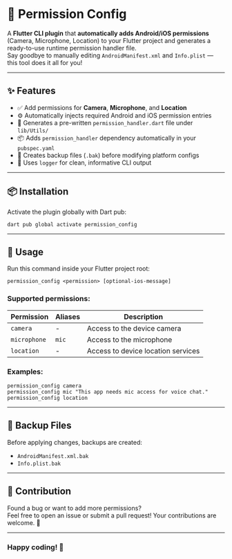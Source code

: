 # 🚀 Permission Config

A **Flutter CLI plugin** that **automatically adds Android/iOS permissions** (Camera, Microphone, Location) to your Flutter project and generates a ready-to-use runtime permission handler file.  
Say goodbye to manually editing `AndroidManifest.xml` and `Info.plist` — this tool does it all for you!

---

## ✨ Features

- ✅ Add permissions for **Camera**, **Microphone**, and **Location**
- ⚙️ Automatically injects required Android and iOS permission entries
- 📁 Generates a pre-written `permission_handler.dart` file under `lib/Utils/`
- 📦 Adds `permission_handler` dependency automatically in your `pubspec.yaml`
- 💾 Creates backup files (`.bak`) before modifying platform configs
- 📝 Uses `logger` for clean, informative CLI output

---

## 📦 Installation

Activate the plugin globally with Dart pub:

    dart pub global activate permission_config

---

## 🔧 Usage

Run this command inside your Flutter project root:

    permission_config <permission> [optional-ios-message]

### Supported permissions:

| Permission   | Aliases | Description                        |
| ------------ | ------- | ---------------------------------- |
| `camera`     | -       | Access to the device camera        |
| `microphone` | `mic`   | Access to the microphone           |
| `location`   | -       | Access to device location services |

### Examples:

    permission_config camera
    permission_config mic "This app needs mic access for voice chat."
    permission_config location

---

## 💾 Backup Files

Before applying changes, backups are created:

- `AndroidManifest.xml.bak`
- `Info.plist.bak`

---

## 🙌 Contribution

Found a bug or want to add more permissions?  
Feel free to open an issue or submit a pull request! Your contributions are welcome. 💙

---

### Happy coding! 🚀
